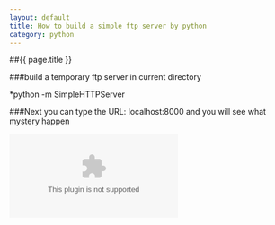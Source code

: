 ```yaml
---
layout: default
title: How to build a simple ftp server by python
category: python
---
```


##{{ page.title }}

###build a temporary ftp server in current directory

*python -m SimpleHTTPServer

###Next you can type the URL: localhost:8000 and you will see what mystery happen

![图片无法显示](/image/6-4-1.eps "title")
